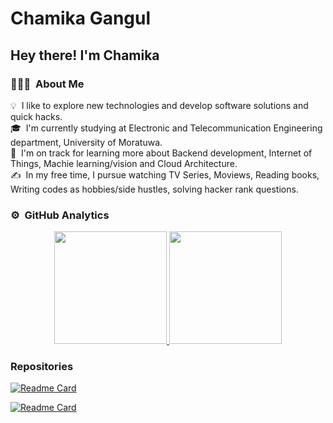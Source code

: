 # Chamika Gangul

<h2>Hey there! I'm Chamika</h2>

### 👨🏻‍💻 &nbsp;About Me
 
💡 &nbsp;I like to explore new technologies and develop software solutions and quick hacks.\
🎓 &nbsp;I'm currently studying at Electronic and Telecommunication Engineering department, University of Moratuwa.\
🌱 &nbsp;I'm on track for learning more about Backend development,  Internet of Things, Machie learning/vision and Cloud Architecture.\
✍️ &nbsp;In my free time, I pursue watching TV Series, Moviews, Reading books, Writing codes as hobbies/side hustles, solving hacker rank questions. 


### ⚙️ &nbsp;GitHub Analytics

<p align="center">
<a href="https://github.com/chamikagangul">
  <img height="180em" src="https://github-readme-stats-eight-theta.vercel.app/api?username=chamikagangul&show_icons=true&theme=tokyonight&include_all_commits=true&count_private=true"/>
  <img height="180em" src="https://github-readme-stats-eight-theta.vercel.app/api/top-langs/?username=chamikagangul&layout=compact&langs_count=10&theme=tokyonight"/>



</a>
</p>



###  Repositories
<a href="https://github.com/chamikagangul">
<p align="center" float="left">

[![Readme Card](https://github-readme-stats.vercel.app/api/pin/?username=chamikagangul&repo=Data-Structures-and-Algorithms&theme=radical)](https://github.com/chamikagangul/Data-Structures-and-Algorithms)

[![Readme Card](https://github-readme-stats.vercel.app/api/pin/?username=chamikagangul&repo=code_compression&theme=radical)](https://github.com/chamikagangul/code_compression)

</a>
</p>

